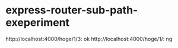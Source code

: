 # express-router-sub-path-exeperiment

http://localhost:4000/hoge/1/3: ok
http://localhost:4000/hoge/1/: ng
